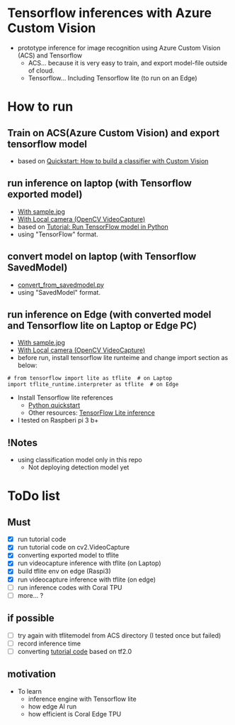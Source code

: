 # Tensorflow inferences with Azure Custom Vision
* prototype inference for image recognition  using Azure Custom Vision (ACS) and Tensorflow
  * ACS... because it is very easy to train, and export model-file outside of cloud.
  * Tensorflow... Including Tensorflow lite (to run on an Edge)

# How to run
## Train on ACS(Azure Custom Vision) and export tensorflow model
* based on [Quickstart: How to build a classifier with Custom Vision](https://docs.microsoft.com/en-us/azure/cognitive-services/custom-vision-service/getting-started-build-a-classifier)

## run inference on laptop (with Tensorflow exported model)
* [With sample.jpg](tf_inference_from_localjpg.py)
* [With Local camera (OpenCV VideoCapture)](tf_inference_from_videocapture.py)
* based on [Tutorial: Run TensorFlow model in Python](https://docs.microsoft.com/en-us/azure/cognitive-services/custom-vision-service/export-model-python)
* using "TensorFlow" format.

## convert model on laptop (with Tensorflow SavedModel)
* [convert_from_savedmodel.py](convert_from_savedmodel.py)
* using "SavedModel" format.

## run inference on Edge (with converted model and Tensorflow lite on Laptop or Edge PC)
* [With sample.jpg](tflite_inference_from_localjpg.py)
* [With Local camera (OpenCV VideoCapture)](tflite_inference_from_videocapture.py)
* before run, install tensorflow lite runteime and change import section as below:
```(py)
# from tensorflow import lite as tflite  # on Laptop
import tflite_runtime.interpreter as tflite  # on Edge
```
* Install Tensorflow lite references
  * [Python quickstart](https://www.tensorflow.org/lite/guide/python)
  * Other resources: [TensorFlow Lite inference](https://www.tensorflow.org/lite/guide/inference)
* I tested on Raspberi pi 3 b+

## !Notes
* using classification model only in this repo
  * Not deploying detection model yet


# ToDo list
## Must
- [x] run tutorial code  
- [x] run tutorial code on cv2.VideoCapture  
- [x] converting exported model to tflite  
- [x] run videocapture inference with tflite (on Laptop)  
- [x] build tflite env on edge (Raspi3)  
- [x] run videocapture inference with tflite (on edge)  
- [ ] run inference codes with Coral TPU  
- [ ] more... ?  
## if possible
- [ ] try again with tflitemodel from ACS directory (I tested once but failed)  
- [ ] record inference time  
- [ ] converting [tutorial code](tutorial_videocapture.py) based on tf2.0  
## motivation
* To learn
  * inference engine with Tensorflow lite
  * how edge AI run
  * how efficient is Coral Edge TPU

